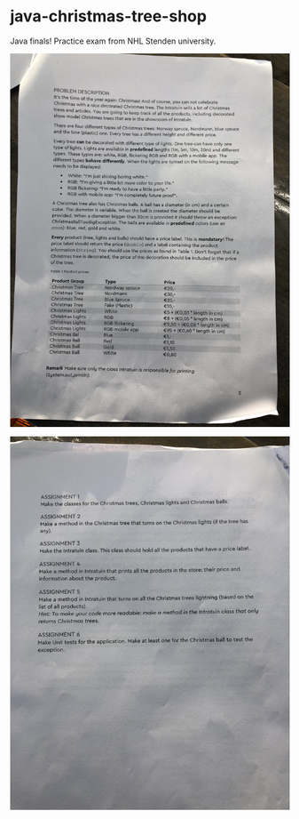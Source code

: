 # java-christmas-tree-shop
Java finals! Practice exam from NHL Stenden university.

![alt text](https://raw.githubusercontent.com/Elvinasl/java-christmas-tree-shop/master/docs/1.jpg)

![alt text](https://raw.githubusercontent.com/Elvinasl/java-christmas-tree-shop/master/docs/2.jpg)

